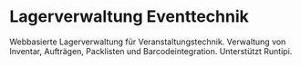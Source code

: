 # Lagerverwaltung Eventtechnik

Webbasierte Lagerverwaltung für Veranstaltungstechnik. Verwaltung von Inventar, Aufträgen, Packlisten und Barcodeintegration. Unterstützt Runtipi.